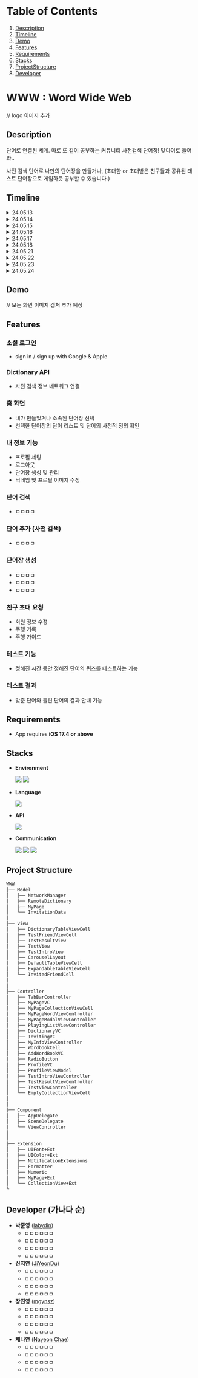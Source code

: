 # Table of Contents
1. [Description](#description)
2. [Timeline](#timeline)
3. [Demo](#demo)
4. [Features](#features)
5. [Requirements](#requirements)
6. [Stacks](#stacks)
7. [ProjectStructure](#projectStructure)
8. [Developer](#developer)

# WWW : Word Wide Web

// logo 이미지 추가



## Description

단어로 연결된 세계.
따로 또 같이 공부하는 커뮤니티 사전검색 단어장! 
맞다이로 들어와.. 


사전 검색 단어로 나만의 단어장을 만들거나, 
(초대한 or 초대받은 친구들과 공유된 테스트 단어장으로 게임하듯 공부할 수 있습니다.)


## Timeline

<details>
   <summary> 24.05.13 </summary>
    <pre>● Project 아이디어 회의
    ○ 컨셉 논의, 역할 분담, 와이어프레임 구성

    </pre>
</details>

<details>
   <summary> 24.05.14 </summary>
        <pre>● 주요 기능에 대한 상세한 논의
● 소셜 로그인 페이지 구현
    ○ Sign in / Sign up 기능 및 페이지 구현
        </pre>
</details>

<details>
   <summary> 24.05.15 </summary>
    <pre>● 계정 정보 저장(backend) 기능 구현
● Firebase 구축
    </pre>
</details>

<details>
   <summary> 24.05.16 </summary>
   <pre>● ㅁㅁㅁㅁ
● ㅁㅁㅁㅁ
● ㅁㅁㅁㅁ
● ㅁㅁㅁㅁ
   </pre>
</details>

<details>
   <summary> 24.05.17 </summary>
   <pre>● 친구 초대 페이지 생성
● ㅁㅁㅁㅁ
● ㅁㅁㅁㅁ
● ㅁㅁㅁㅁ
● ㅁㅁㅁㅁ
● ㅁㅁㅁㅁ
   </pre>
</details>

<details>
   <summary> 24.05.18 </summary>
   <pre>● ㅁㅁㅁㅁ
   </pre>
</details>    

<details>
   <summary> 24.05.21 </summary>
   <pre>● ㅁㅁㅁㅁ
   </pre>
</details>    

<details>
   <summary> 24.05.22 </summary>
   <pre>● ㅁㅁㅁㅁ
   </pre>
</details>    

<details>
   <summary> 24.05.23 </summary>
   <pre>● ㅁㅁㅁㅁ
   </pre>
</details>   

<details>
   <summary> 24.05.24 </summary>
   <pre>● 최종 점검 (UI 디테일 및 파일명, 디자인 패턴 점검 등)
● ReadMe 작성
   </pre>
</details> 

## Demo
// 모든 화면 이미지 캡처 추가 예정


## Features
### 소셜 로그인
- sign in / sign up with Google & Apple


### Dictionary API
- 사전 검색 정보 네트워크 연결


### 홈 화면
- 내가 만들었거나 소속된 단어장 선택
- 선택한 단어장의 단어 리스트 및 단어의 사전적 정의 확인


### 내 정보 기능
- 프로필 세팅
- 로그아웃
- 단어장 생성 및 관리
- 닉네임 및 프로필 이미지 수정


### 단어 검색
- ㅁㅁㅁㅁ


### 단어 추가 (사전 검색)
- ㅁㅁㅁㅁ


### 단어장 생성
- ㅁㅁㅁㅁ
- ㅁㅁㅁㅁ
- ㅁㅁㅁㅁ


### 친구 초대 요청
- 회원 정보 수정
- 주행 기록
- 주행 가이드


### 테스트 기능
- 정해진 시간 동안 정해진 단어의 퀴즈를 테스트하는 기능


### 테스트 결과
- 맞춘 단어와 틀린 단어의 결과 안내 기능


## Requirements
- App requires **iOS 17.4 or above**

## Stacks
- **Environment**

    <img src="https://img.shields.io/badge/-Xcode-147EFB?style=flat&logo=xcode&logoColor=white"/> <img src="https://img.shields.io/badge/-git-F05032?style=flat&logo=git&logoColor=white"/>

- **Language**

    <img src="https://img.shields.io/badge/-swift-F05138?style=flat&logo=swift&logoColor=white"/> 

- **API**

    <img src="https://img.shields.io/badge/-Kakao-FFCD00?style=flat&logo=Kakao&logoColor=white"/>

- **Communication**

    <img src="https://img.shields.io/badge/-Slack-4A154B?style=flat&logo=Slack&logoColor=white"/> <img src="https://img.shields.io/badge/-Notion-000000?style=flat&logo=Notion&logoColor=white"/> <img src="https://img.shields.io/badge/-Figma-F24E1E?style=flat&logo=Figma&logoColor=white"/>

## Project Structure

```markdown
WWW
├── Model
│   ├── NetworkManager
│   ├── RemoteDictionary
│   ├── MyPage
│   └── InvitationData
│
├── View
│   ├── DictionaryTableViewCell
│   ├── TestFriendViewCell
│   ├── TestResultView
│   ├── TestView
│   ├── TestIntroView
│   ├── CarouselLayout
│   ├── DefaultTableViewCell
│   ├── ExpandableTableViewCell
│   └── InvitedFriendCell
│
│
├── Controller
│   ├── TabBarController
│   ├── MyPageVC
│   ├── MyPageCollectionViewCell
│   ├── MyPageWordViewController
│   ├── MyPageModalViewController
│   ├── PlayingListViewController
│   ├── DictionaryVC
│   ├── InvitingVC
│   ├── MyInfoViewController
│   ├── WordbookCell
│   ├── AddWordBookVC
│   ├── RadioButton
│   ├── ProfileVC
│   ├── ProfileViewModel
│   ├── TestIntroViewController
│   ├── TestResultViewController
│   ├── TestViewController
│   └── EmptyCollectionViewCell
│
│
├── Component
│   ├── AppDelegate
│   ├── SceneDelegate
│   └── ViewController
│
│
├── Extension
│   ├── UIFont+Ext
│   ├── UIColor+Ext
│   ├── NotificationExtensions
│   ├── Formatter
│   ├── Numeric
│   ├── MyPage+Ext
│   └── CollectionView+Ext
└ 
```


## Developer (가나다 순)
*  **박준영** ([labydin](https://github.com/labydin))
    - ㅁㅁㅁㅁㅁㅁ
    - ㅁㅁㅁㅁㅁㅁ
    - ㅁㅁㅁㅁㅁㅁ
    - ㅁㅁㅁㅁㅁㅁ 
*  **신지연** ([JiYeonDu](https://github.com/JiYeonDu))
    - ㅁㅁㅁㅁㅁㅁ
    - ㅁㅁㅁㅁㅁㅁ
    - ㅁㅁㅁㅁㅁㅁ
    - ㅁㅁㅁㅁㅁㅁ
*  **장진영** ([mgynsz](https://github.com/mgynsz))
    - ㅁㅁㅁㅁㅁㅁ
    - ㅁㅁㅁㅁㅁㅁ
    - ㅁㅁㅁㅁㅁㅁ
    - ㅁㅁㅁㅁㅁㅁ
*  **채나연** ([Nayeon Chae](https://github.com/NY-Chae))
    - ㅁㅁㅁㅁㅁㅁ
    - ㅁㅁㅁㅁㅁㅁ
    - ㅁㅁㅁㅁㅁㅁ
    - ㅁㅁㅁㅁㅁㅁ

